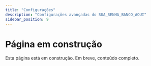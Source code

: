 ```yaml
---
title: "Configurações"
description: "Configurações avançadas do SUA_SENHA_BANCO_AQUI"
sidebar_position: 9
---
```


# Página em construção

Esta página está em construção. Em breve, conteúdo completo.
